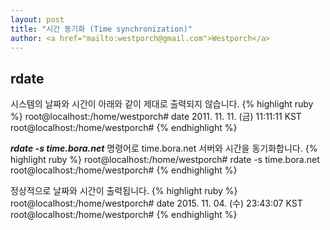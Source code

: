 ```yaml
---                                   
layout: post
title: "시간 동기화 (Time synchronization)" 
author: <a href="mailto:westporch@gmail.com">Westporch</a>
---
```


rdate
-----------------

시스템의 날짜와 시간이 아래와 같이 제대로 출력되지 않습니다.
{% highlight ruby %}
root@localhost:/home/westporch# date
2011. 11. 11. (금) 11:11:11 KST
root@localhost:/home/westporch# 
{% endhighlight %}

***rdate -s time.bora.net*** 명령어로 time.bora.net 서버와 시간을 동기화합니다.
{% highlight ruby %}
root@localhost:/home/westporch# rdate -s time.bora.net
root@localhost:/home/westporch#
{% endhighlight %}

정상적으로 날짜와 시간이 출력됩니다.
{% highlight ruby %}
root@localhost:/home/westporch# date
2015. 11. 04. (수) 23:43:07 KST
root@localhost:/home/westporch# 
{% endhighlight %}
